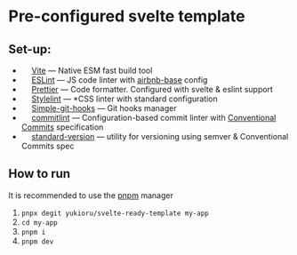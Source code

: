 # Pre-configured svelte template

## Set-up:

- <img src="https://avatars.githubusercontent.com/u/65625612?s=14" width="14" height="14" /> [Vite](https://vitejs.dev/) — Native ESM fast build tool
- <img src="https://avatars.githubusercontent.com/u/6019716?s=14" width="14" height="14" /> [ESLint](https://eslint.org/) — JS code linter with [airbnb-base](https://github.com/airbnb/javascript/tree/master/packages/eslint-config-airbnb-base) config
- <img src="https://avatars.githubusercontent.com/u/25822731?s=14" width="14" height="14" /> [Prettier](https://prettier.io/) — Code formatter. Configured with svelte & eslint support
- <img src="https://avatars.githubusercontent.com/u/10076935?s=14" width="14" height="14" /> [Stylelint](https://stylelint.io/) — \*CSS linter with standard configuration
- <img src="https://user-images.githubusercontent.com/374635/58805639-d1b3a980-8657-11e9-95e0-b5cc4142c064.png" width="14" height="14" /> [Simple-git-hooks](https://github.com/toplenboren/simple-git-hooks) — Git hooks manager
- <img src="https://commitlint.js.org/assets/icon.png" width="14" height="14" /> [commitlint](https://commitlint.js.org/) — Configuration-based commit linter with [Conventional Commits](https://www.conventionalcommits.org/) specification
- <img src="https://image.flaticon.com/icons/png/512/107/107247.png" width="14" height="14" /> [standard-version](https://github.com/conventional-changelog/standard-version) — utility for versioning using semver & Conventional Commits spec

## How to run

It is recommended to use the [pnpm](https://pnpm.io/) manager

1. `pnpx degit yukioru/svelte-ready-template my-app`
2. `cd my-app`
3. `pnpm i`
4. `pnpm dev`
